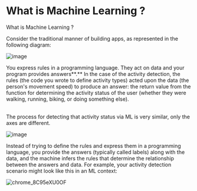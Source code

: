 # What is Machine Learning ?
What is Machine Learning ?

Consider the traditional manner of building apps, as represented in the following diagram:

![image](https://user-images.githubusercontent.com/51197053/141085516-fac5c57f-1e4d-4ec2-aef5-18bdf331920f.png)

<text>
You express rules in a programming language. They act on data and your program provides answers**.** In the case of the activity detection, the rules (the code you wrote to define activity types) acted upon the data (the person's movement speed) to produce an answer: the return value from the function for determining the activity status of the user (whether they were walking, running, biking, or doing something else).
</text>  
<br><br>
<p>The process for detecting that activity status via ML is very similar, only the axes are different.</p>

![image](https://user-images.githubusercontent.com/51197053/141086128-e4c6d9f1-247a-4410-a941-bef9f434ca7e.png)

<text>Instead of trying to define the rules and express them in a programming language, you provide the answers (typically called labels) along with the data, and the machine infers the rules that determine the relationship between the answers and data. For example, your activity detection scenario might look like this in an ML context:</text>


![chrome_8C95eXU0OF](https://user-images.githubusercontent.com/51197053/141087166-217a6710-7de0-417d-8b58-79139c95fbfd.png)

